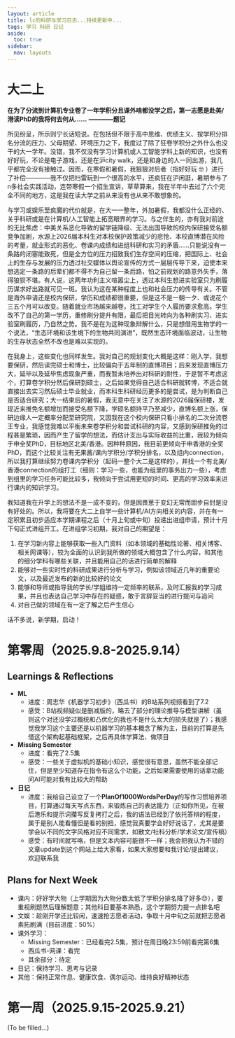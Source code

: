 ```yaml
---
layout: article
title: lc的科研与学习日志...持续更新中...
tags: 学习 科研 日记
aside:
  toc: true
sidebar:
  nav: layouts
---
```


# 大二上

**在为了分流到计算机专业卷了一年学积分且课外啥都没学之后，第一志愿是赴美/港读PhD的我将何去何从……**
<span style="text-align: right; font-weight: bold">————题记</span>

<!-- 初入交大时，我还抱有浓浓的高中生思维，觉得上大学就是通过课程、科研培训等方式，让每一个人都能得到培养，最后按照自己之所爱去就业，或者科研。当时，我认为我只要努力，就能逐步学到东西，就能逐步做上研究，成为一名伟大（或许不伟大但存在的很有意义与价值）的科学家 -->

所见纷呈，所示则宁长话短说。在包括但不限于高中思维、优绩主义、按学积分排名分流的压力、父母期望、环境压力之下，我度过了除了狂卷学积分之外什么也没干的大一学年。没错，我不仅没有学习计算机或人工智能学科上新的知识，也没有好好玩，不论是电子游戏，还是在沪city walk，还是和身边的人一同出游，我几乎都完全没有接触过。因而，在寒假和暑假，我狠狠对后者（指好好玩 :nerd_face: ）进行了补偿————我不仅把扫雷玩到一个很高的水平，还疯狂在沪闲逛，暑期参与了n多社会实践活动，连带寒假一个招生宣讲，草草算来，我在半年中去过了六个完全不同的地方，这是我在读大学之前从来没有也从来不敢想象的。

与学习或娱乐至疯魔的代价就是，在大一一整年，外加暑假，我都没什么正经的、关乎科研或是在计算机/人工智能上拓宽眼界的学习。与之伴生的，亦有我对前途的无比焦虑：中美关系恶化导致的留学链降级、无法出国导致的校内保研接受名额竞争加剧，水源上2026届本科生对本校保护政策减少的悲怆、本校直博潜在风险的考量，就业形式的恶化、卷课内成绩和进组科研和实习的矛盾……只能说没有一条路的闭塞能致死，但是全方位的压力招致我们生存空间的压缩，把国际上、社会上的生存与发展的压力透过社交媒体以舆论宣传的方式一层层传导下来，迫使本来想选定一条路的后辈们都不得不为自己留一条后路，怕之前规划的路意外失手，落得狼狈不堪。有人说，这两年功利主义喧嚣尘上，透过本科生想进实验室只为刷履历谋求好出路就可见一斑。我认为这在某种程度上也和社会压力的传导有关。不管是海外申请还是校内保研，学历和成绩都很重要，但是这不是一朝一夕、或说花个三五个月可以改变。随着就业市场越来越卷，找工对学生个人履历要求愈高。学生改不了自己的第一学历，重修刷分提升有限，最后把目光转向为各种刷实习、进实验室刷履历，乃自然之势。我不是在为这种现象辩解什么，只是想借用生物学的一个说法，“生态环境和该生境下的生物共同演进”，既然生态环境面临波动，让生物的生存状态全然不改也是难以实现的。

在我身上，这些变化也同样发生。我对自己的规划变化大概是这样：刚入学，我想要保研，然后读完硕士和博士，比较偏向于五年制的直博项目；后来发现直博压力大，延毕以及延毕焦虑现象严重，而我暂未培养出对科研的耐性，于是暂不考虑这个，打算卷学积分然后保研到硕士，之后如果觉得自己适合科研就转博，不适合就直接出去实习然后硕士毕业就业，而本科生科研经历更多的是尝试，是为判断自己是否适合研究；大一结束后的暑假，我无意中在关注了水源的2026届保研楼，发现近来推免名额增加而接受名额下降，学硕名额持平乃至减少，直博名额上涨，保研边缘人一定概率分配至研究院，又因我在这个校内保研只看小排名的二次分流卷王专业，我感觉我难以平衡未来卷学积分和尝试科研的内容，又感到保研推免的过程甚是繁琐，因而产生了留学的想法，而估计支出与实际收益的比重，我较为倾向于申全奖PhD，目标地区北美/香港。因种种原因，我目前更倾向于申香港的全奖PhD，而这个比较关注有无果酱/课内学积分/学积分排名，以及组内connection，所以我打算继续努力卷课内学积分（起码一整个大二是这样的），并找一个有北美/香港connection的组打工（细则：学习一些，也能为组里的事务出力一些），考虑到组里的学习任务可能比较多，我倾向于尝试用更短的时间、更高的学习效率来进行课内的知识学习。

我知道我在升学上的想法不是一成不变的，但是因畏葸于变幻无常而固步自封是没有好处的。所以，我将要在大二上自学一些计算机/AI方向相关的内容，并在有一定积累且初步适应本学期课程之后（十月上旬或中旬）投递出进组申请，预计十月下旬正式进组开工。在进组学习初期，我对自己的期望是：
1. 在学习新内容上能够获取一些入门资料（如本领域的基础性论著、相关博客、相关网课等），较为全面的认识到我所做的领域大概包含了什么内容，和其他的细分学科有哪些关联，并且能用自己的话进行简单的解释
2. 能够对一些实时性的科研成果进行分析与学习，例如该领域近几年的重要论文，以及最近发布的新的比较好的论文
3. 能够和导师或指导我的学长/学姐维持一定频率的联系，及时汇报我的学习成果，并且也表达自己学习中存在的疑惑，敢于言辞妥当的进行提问与追问
4. 对自己做的领域在有一定了解之后产生信心

话不多说，新学期，启动！


# 第零周（2025.9.8-2025.9.14）

## Learnings & Reflections
- **ML**
  - 进度：周志华《机器学习初步》（西瓜书）的B站系列视频看到了7.2
  - 感受：B站视频疑似是删减版的，略去了部分的理论推导与模型讲解（虽则这个对还没学过概统和凸优化的我也不是什么太大的损失就是了）；我感觉我学习这个主要还是以机器学习的基本概念了解为主，目前的打算是先借这个架构起基础框架，之后再具体学算法、做项目
- **Missing Semester**
  - 进度：看完了2.5集
  - 感受：一些关于虚拟机的基础小知识，感觉很有意思，虽然不能全部记住，但是至少知道存在指令有这么个功能，之后如果需要使用的话拿功能问AI可能对我有比较大的帮助
- **日记**
  - 进度：我给自己设立了一个**PlanOf1000WordsPerDay**的写作习惯培养项目，打算通过每天写点东西，来锻炼自己的表达能力（正如你所见，在被后港乐和提示词攥写反复拷打之后，我的语法已经到了依托答辩的程度，属于是别人能看懂但是看的别扭，感觉我真要学会好好说话了，尤其是要学会以不同的文字风格对应不同需求，如散文/社科分析/学术论文/宣传稿）
  - 感受：有时间就写咯，但是文本内容可能很不一样；我会把我认为不错的文章update到这个网站上给大家看，如果大家想要和我讨论/提出建议，欢迎联系我

## Plans for Next Week
- 课内：好好学大物（上学期因为大物分数太低了学积分排名降了好多:angry:），要重视刷题然后理解题意；其他科目要基本熟悉，这个学期努力提一点排名吧
- 文娱：趁刚开学还比较闲，速速抢志愿者活动，争取十月中旬之前就把志愿者素拓刷满（目前进度：50%）
- 课外学习：
  - Missing Semester：已经看完2.5集，预计在周日晚23:59前看完第6集
  - 西瓜书-网课：看完
  - 其余部分：待定
- 日记：保持学习、思考与记录
- 其他：保持正常作息、健康饮食、偶尔运动、维持良好精神状态

# 第一周（2025.9.15-2025.9.21）

(To be filled...)

